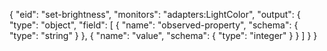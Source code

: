 {
    "eid": "set-brightness",
    "monitors": "adapters:LightColor",
    "output": {
        "type": "object",
        "field": [
            {
                "name": "observed-property",
                "schema": {
                    "type": "string"
                }
            },
            {
                "name": "value",
                "schema": {
                    "type": "integer"
                }
            }
        ]
    }
}